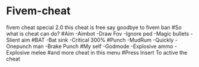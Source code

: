 # Fivem-cheat
fivem cheat special 2.0 this cheat is free say goodbye to fivem ban
#So what is cheat can do?
#Aim
-Aimbot
-Draw Fov
-Ignore ped
-Magic bullets
-Slient aim
#BAT
-Bat sink
-Critical 300%
#Punch
-MudRum
-Quickly
-Onepunch man
-Brake Punch
#My self
-Godmode
-Explosive ammo
-Explosive melee
#and more cheat in this menu
#Press Insert To active the cheat
